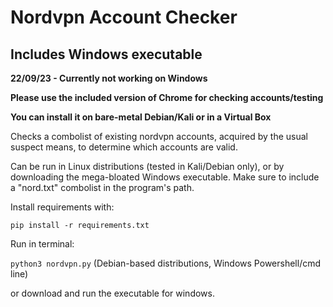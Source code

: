 # Nordvpn Account Checker
## Includes Windows executable

**22/09/23 - Currently not working on Windows**

**Please use the included version of Chrome for checking accounts/testing**

**You can install it on bare-metal Debian/Kali or in a Virtual Box**

Checks a combolist of existing nordvpn accounts, acquired by the usual suspect means, to determine which accounts are valid.

Can be run in Linux distributions (tested in Kali/Debian only), or by downloading the mega-bloated Windows executable. Make sure to include a "nord.txt" combolist in the program's path.

Install requirements with:

```pip install -r requirements.txt```

Run in terminal:

```python3 nordvpn.py``` (Debian-based distributions, Windows Powershell/cmd line)

or download and run the executable for windows.
